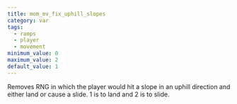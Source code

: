 ```yaml
---
title: mom_mv_fix_uphill_slopes
category: var
tags:
  - ramps
  - player
  - movement
minimum_value: 0
maximum_value: 2
default_value: 1
---
```


Removes RNG in which the player would hit a slope in an uphill direction and either land or cause a slide. 
1 is to land and 2 is to slide.
